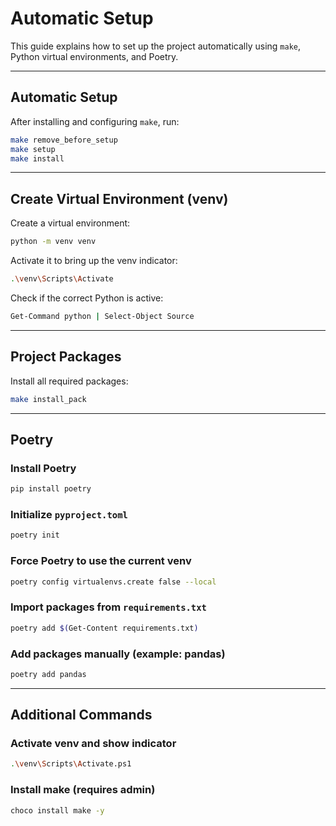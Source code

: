 # Automatic Setup

This guide explains how to set up the project automatically using `make`, Python virtual environments, and Poetry.

---

## Automatic Setup

After installing and configuring `make`, run:

```bash
make remove_before_setup
make setup
make install
```

---

## Create Virtual Environment (venv)

Create a virtual environment:

```bash
python -m venv venv
```

Activate it to bring up the venv indicator:

```bash
.\venv\Scripts\Activate
```

Check if the correct Python is active:

```bash
Get-Command python | Select-Object Source
```

---

## Project Packages

Install all required packages:

```bash
make install_pack
```

---

## Poetry

### Install Poetry

```bash
pip install poetry
```

### Initialize `pyproject.toml`

```bash
poetry init
```

### Force Poetry to use the current venv

```bash
poetry config virtualenvs.create false --local
```

### Import packages from `requirements.txt`

```bash
poetry add $(Get-Content requirements.txt)
```

### Add packages manually (example: pandas)

```bash
poetry add pandas
```

---

## Additional Commands

### Activate venv and show indicator

```bash
.\venv\Scripts\Activate.ps1
```

### Install make (requires admin)

```bash
choco install make -y
```
